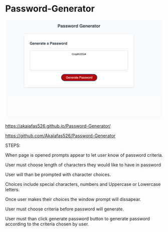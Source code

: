 # Password-Generator
![Password-Gen-Screenshot](./Assets/Images/screenshot2.png)

https://akaiafas526.github.io/Password-Generator/

https://github.com/Akaiafas526/Password-Generator

STEPS:

When page is opened prompts appear to let user know of password criteria.

User must choose length of characters they would like to have in password

User will than be prompted with character choices.

Choices include special characters, numbers and Uppercase or Lowercase letters.

Once user makes their choices the window prompt will dissapear.

User must choose criteria before password will generate.

User must than click generate password button to generate password according to the criteria chosen by user.